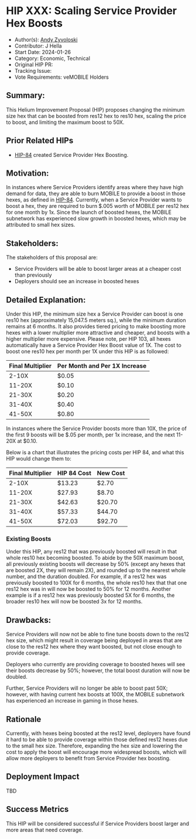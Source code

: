  # HIP XXX: Scaling Service Provider Hex Boosts

- Author(s): [Andy Zyvoloski](https://github.com/heatedlime) 
- Contributor: J Hella
- Start Date: 2024-01-26
- Category: Economic, Technical
- Original HIP PR:
- Tracking Issue:
- Vote Requirements: veMOBILE Holders

## Summary:

This Helium Improvement Proposal (HIP) proposes changing the minimum size hex that can be boosted from res12 hex to res10 hex, scaling the price to boost, and limiting the maximum boost to 50X. 

## Prior Related HIPs

- [HIP-84](https://github.com/helium/HIP/blob/main/0084-service-provider-hex-boosting.md) created Service Provider Hex Boosting.

## Motivation:
In instances where Service Providers identify areas where they have high demand for data, they are able to burn MOBILE to provide a boost in those hexes, as defined in [HIP-84](https://github.com/helium/HIP/blob/main/0084-service-provider-hex-boosting.md). Currently, when a Service Provider wants to boost a hex, they are required to burn $.005 worth of MOBILE per res12 hex for one month by 1x. Since the launch of boosted hexes, the MOBILE subnetwork has experienced slow growth in boosted hexes, which may be attributed to small hex sizes.


## Stakeholders:

The stakeholders of this proposal are:
- Service Providers will be able to boost larger areas at a cheaper cost than previously
- Deployers should see an increase in boosted hexes

## Detailed Explanation:
Under this HIP, the minimum size hex a Service Provider can boost is one res10 hex (approximately 15,047.5 meters sq.), while the minimum duration remains at 6 months. It also provides tiered pricing to make boosting more hexes with a lower multiplier more attractive and cheaper, and boosts with a higher multiplier more expensive. Please note, per HIP 103, all hexes automatically have a Service Provider Hex Boost value of 1X. The cost to boost one res10 hex per month per 1X under this HIP is as followed:


| Final Multiplier | Per Month and Per 1X Increase |
|------------------|-------------------------------|
|2-10X             | $0.05                         |
|11-20X            | $0.10                         |
|21-30X            | $0.20                         |
|31-40X            | $0.40                         |
|41-50X            | $0.80                         |

In instances where the Service Provider boosts more than 10X, the price of the first 9 boosts will be $.05 per month, per 1x increase, and the next 11-20X at $0.10.

Below is a chart that illustrates the pricing costs per HIP 84, and what this HIP would change them to:

| Final Multiplier | HIP 84 Cost | New Cost |
|------------------|-------------|----------|
|2-10X             | $13.23      | $2.70    |
|11-20X            | $27.93      | $8.70    |
|21-30X            | $42.63      | $20.70   |
|31-40X            | $57.33      | $44.70   |
|41-50X            | $72.03      | $92.70   |

### Existing Boosts
Under this HIP, any res12 that was previously boosted will result in that whole res10 hex becoming boosted. To abide by the 50X maximum boost, all previously existing boosts will decrease by 50% (except any hexes that are boosted 2X, they will remain 2X), and rounded up to the nearest whole number, and the duration doubled. For example, if a res12 hex was previously boosted to 100X for 6 months, the whole res10 hex that that one res12 hex was in will now be boosted to 50% for 12 months. Another example is if a res12 hex was previously boosted 5X for 6 months, the broader res10 hex will now be boosted 3x for 12 months.

## Drawbacks:
Service Providers will now not be able to fine tune boosts down to the res12 hex size, which might result in coverage being deployed in areas that are close to the res12 hex where they want boosted, but not close enough to provide coverage.  

Deployers who currently are providing coverage to boosted hexes will see their boosts decrease by 50%; however, the total boost duration will now be doubled.

Further, Service Providers will no longer be able to boost past 50X; however, with having current hex boosts at 100X, the MOBILE subnetwork has experienced an increase in gaming in those hexes.

## Rationale
Currently, with hexes being boosted at the res12 level, deployers have found it hard to be able to provide coverage within those defined res12 hexes due to the small hex size. Therefore, expanding the hex size and lowering the cost to apply the boost will encourage more widespread boosts, which will allow more deployers to benefit from Service Provider hex boosting.

## Deployment Impact
TBD


## Success Metrics
This HIP will be considered successful if Service Providers boost larger and more areas that need coverage. 



